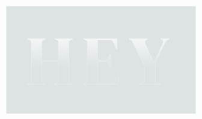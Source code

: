 <img src="https://github.com/Filipsys/tailwind-effects/blob/012c3ec65365cb95ba3d4ff58438bd751a2e7488/text-gradient-border/Capture1.png" />
